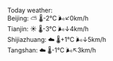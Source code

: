 Today weather:  
Beijing: ⛅️  🌡️-2°C 🌬️↙0km/h  
Tianjin: ☀️ 🌡️-3°C 🌬️↓4km/h  
Shijiazhuang: ☁️ 🌡️+1°C 🌬️↓5km/h  
Tangshan: ☁️ 🌡️-1°C 🌬️↖3km/h  
